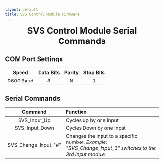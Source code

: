 ```yaml
---
layout: default
title: SVS Control Module Firmware
---
```


<h1 align="center" style="margin-top: 0px;">SVS Control Module Serial Commands</h1>

<p style="margin:20px;"></p>

## COM Port Settings

| **Speed** | **Data Bits** | **Parity** | **Stop Bits** |
|:---------:|:-------------:|:----------:|:-------------:|
| 9600 Baud |       8       |      N     |       1       |

<p style="margin:20px;"></p>

## Serial Commands

|      **Command**     |                                               **Function**                                               |
|:--------------------:|:---------------------------------------------------------------------------------------------------------|
|     SVS_Input_Up     | Cycles up by one input                                                                                   |
|    SVS_Input_Down    | Cycles Down by one input                                                                                 |
| SVS_Change_Input_"#" | Changes the input to a specific number. _Example: "SVS_Change_Input_3" switches to the 3rd input module_ |

<p style="margin:20px;"></p>

<br/>
